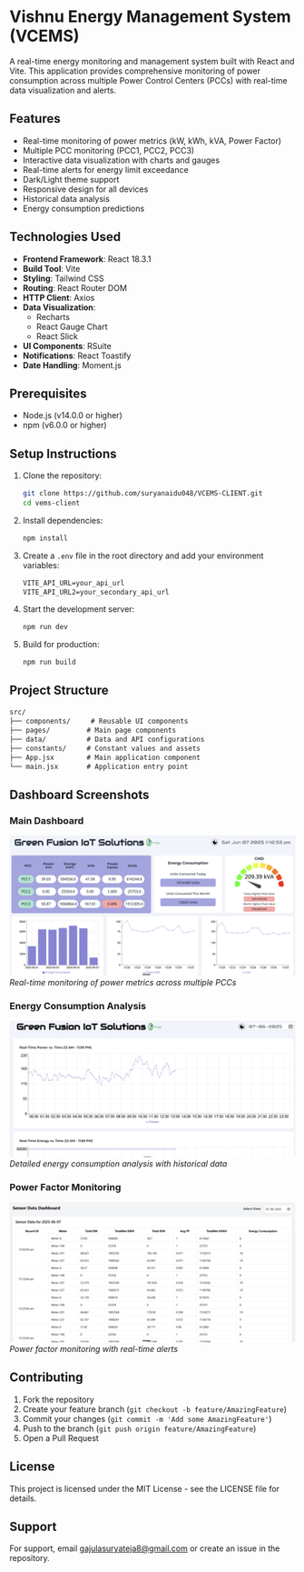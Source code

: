 # Vishnu Energy Management System (VCEMS)

A real-time energy monitoring and management system built with React and Vite. This application provides comprehensive monitoring of power consumption across multiple Power Control Centers (PCCs) with real-time data visualization and alerts.

## Features

- Real-time monitoring of power metrics (kW, kWh, kVA, Power Factor)
- Multiple PCC monitoring (PCC1, PCC2, PCC3)
- Interactive data visualization with charts and gauges
- Real-time alerts for energy limit exceedance
- Dark/Light theme support
- Responsive design for all devices
- Historical data analysis
- Energy consumption predictions

## Technologies Used

- **Frontend Framework**: React 18.3.1
- **Build Tool**: Vite
- **Styling**: Tailwind CSS
- **Routing**: React Router DOM
- **HTTP Client**: Axios
- **Data Visualization**: 
  - Recharts
  - React Gauge Chart
  - React Slick
- **UI Components**: RSuite
- **Notifications**: React Toastify
- **Date Handling**: Moment.js

## Prerequisites

- Node.js (v14.0.0 or higher)
- npm (v6.0.0 or higher)

## Setup Instructions

1. Clone the repository:
   ```bash
   git clone https://github.com/suryanaidu048/VCEMS-CLIENT.git
   cd vems-client
   ```

2. Install dependencies:
   ```bash
   npm install
   ```

3. Create a `.env` file in the root directory and add your environment variables:
   ```
   VITE_API_URL=your_api_url
   VITE_API_URL2=your_secondary_api_url
   ```

4. Start the development server:
   ```bash
   npm run dev
   ```

5. Build for production:
   ```bash
   npm run build
   ```

## Project Structure

```
src/
├── components/     # Reusable UI components
├── pages/         # Main page components
├── data/          # Data and API configurations
├── constants/     # Constant values and assets
├── App.jsx        # Main application component
└── main.jsx       # Application entry point
```

## Dashboard Screenshots

### Main Dashboard
![Main Dashboard](./screenshots/dashboard.png)
*Real-time monitoring of power metrics across multiple PCCs*

### Energy Consumption Analysis
![Energy Analysis](./screenshots/energy-analysis.png)
*Detailed energy consumption analysis with historical data*

### Power Factor Monitoring
![Power Factor](./screenshots/power-factor.png)
*Power factor monitoring with real-time alerts*

## Contributing

1. Fork the repository
2. Create your feature branch (`git checkout -b feature/AmazingFeature`)
3. Commit your changes (`git commit -m 'Add some AmazingFeature'`)
4. Push to the branch (`git push origin feature/AmazingFeature`)
5. Open a Pull Request

## License

This project is licensed under the MIT License - see the LICENSE file for details.

## Support

For support, email gajulasuryateja8@gmail.com or create an issue in the repository.
